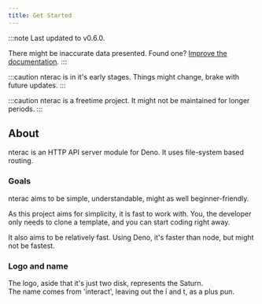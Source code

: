 ```yaml
---
title: Get Started
---
```


:::note
Last updated to v0.6.0.

There might be inaccurate data presented. Found one? [Improve the documentation](../feedback-and-contribute/).
:::

:::caution
nterac is in it's early stages. Things might change, brake with future updates.
:::

:::caution
nterac is a freetime project. It might not be maintained for longer periods.
:::

## About
nterac is an HTTP API server module for Deno. It uses file-system based routing.

### Goals
nterac aims to be simple, understandable, might as well beginner-friendly.

As this project aims for simplicity, it is fast to work with. You, the developer only needs to clone a template, and you can start coding right away.

It also aims to be relatively fast. Using Deno, it's faster than node, but might not be fastest.

### Logo and name
The logo, aside that it's just two disk, represents the Saturn.  
The name comes from 'interact', leaving out the i and t, as a plus pun.
